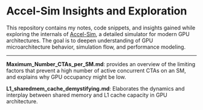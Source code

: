 # Accel-Sim Insights and Exploration

This repository contains my notes, code snippets, and insights gained while exploring the internals of [Accel-Sim](https://github.com/accel-sim/accel-sim-framework), a detailed simulator for modern GPU architectures. The goal is to deepen understanding of GPU microarchitecture behavior, simulation flow, and performance modeling.

---
**Maximum_Number_CTAs_per_SM.md**: provides an overview of the limiting factors that prevent a high number of active concurrent CTAs on an SM, and explains why GPU occupancy might be low.

**L1_sharedmem_cache_demystifying.md**: Elaborates the dynamics and interplay between shared memory and L1 cache capacity in GPU architecture. 
